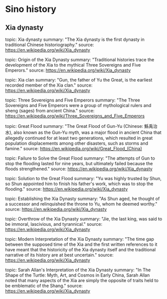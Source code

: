 # Sino history

## Xia dynasty

topic: Xia dynasty
summary: "The Xia dynasty is the first dynasty in traditional Chinese historiography."
source: https://en.wikipedia.org/wiki/Xia_dynasty

topic: Origin of the Xia Dynasty
summary: "Traditional histories trace the development of the Xia to the mythical Three Sovereigns and Five Emperors."
source: https://en.wikipedia.org/wiki/Xia_dynasty

topic: Xia clan
summary: "Gun, the father of Yu the Great, is the earliest recorded member of the Xia clan."
source: https://en.wikipedia.org/wiki/Xia_dynasty

topic: Three Sovereigns and Five Emperors
summary: "The Three Sovereigns and Five Emperors were a group of mythological rulers and sheng (sages) from ancient China."
source: https://en.wikipedia.org/wiki/Three_Sovereigns_and_Five_Emperors

topic: Great Flood
summary: "The Great Flood of Gun-Yu (Chinese: 鯀禹治水), also known as the Gun-Yu myth, was a major flood in ancient China that allegedly continued for at least two generations, which resulted in great population displacements among other disasters, such as storms and famine."
source: https://en.wikipedia.org/wiki/Great_Flood_(China)

topic: Failure to Solve the Great Flood
summary: "The attempts of Gun to stop the flooding lasted for nine years, but ultimately failed because the floods strengthened."
source: https://en.wikipedia.org/wiki/Xia_dynasty

topic: Solution to the Great Flood
summary: "Yu was highly trusted by Shun, so Shun appointed him to finish his father's work, which was to stop the flooding."
source: https://en.wikipedia.org/wiki/Xia_dynasty

topic: Establishing the Xia Dynasty
summary: "As Shun aged, he thought of a successor and relinquished the throne to Yu, whom he deemed worthy."
source: https://en.wikipedia.org/wiki/Xia_dynasty

topic: Overthrow of the Xia Dynasty
summary: "Jie, the last king, was said to be immoral, lascivious, and tyrannical."
source: https://en.wikipedia.org/wiki/Xia_dynasty

topic: Modern Interpretation of the Xia Dynasty
summary: "The time gap between the supposed time of the Xia and the first written references to it have meant that the historicity of the Xia dynasty itself and the traditional narrative of its history are at best uncertain."
source: https://en.wikipedia.org/wiki/Xia_dynasty

topic: Sarah Allan's Interpretation of the Xia Dynasty
summary: "In The Shape of the Turtle: Myth, Art, and Cosmos in Early China, Sarah Allan noted that many aspects of the Xia are simply the opposite of traits held to be emblematic of the Shang."
source: https://en.wikipedia.org/wiki/Xia_dynasty


